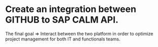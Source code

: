# Create an integration between GITHUB to SAP CALM API.

The final goal => Interact between the two platform in order to optimize project management for both IT and functionals teams. 
